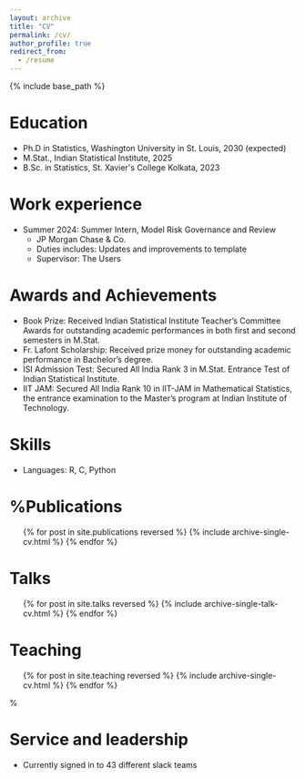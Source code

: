 ```yaml
---
layout: archive
title: "CV"
permalink: /cv/
author_profile: true
redirect_from:
  - /resume
---
```


{% include base_path %}

Education
======
* Ph.D in Statistics, Washington University in St. Louis, 2030 (expected)
* M.Stat., Indian Statistical Institute, 2025
* B.Sc. in Statistics, St. Xavier's College Kolkata, 2023

Work experience
======
* Summer 2024: Summer Intern, Model Risk Governance and Review
  * JP Morgan Chase & Co.
  * Duties includes: Updates and improvements to template
  * Supervisor: The Users

Awards and Achievements
=======
* Book Prize: Received Indian Statistical Institute Teacher’s Committee Awards for outstanding academic performances in both first
and second semesters in M.Stat.
* Fr. Lafont Scholarship: Received prize money for outstanding academic performance in Bachelor’s degree.
* ISI Admission Test: Secured All India Rank 3 in M.Stat. Entrance Test of Indian Statistical Institute.
* IIT JAM: Secured All India Rank 10 in IIT-JAM in Mathematical Statistics, the entrance examination to the Master’s program at
Indian Institute of Technology.

  
Skills
======
* Languages: R, C, Python


%Publications
======
  <ul>{% for post in site.publications reversed %}
    {% include archive-single-cv.html %}
  {% endfor %}</ul>
  
Talks
======
  <ul>{% for post in site.talks reversed %}
    {% include archive-single-talk-cv.html  %}
  {% endfor %}</ul>
  
Teaching
======
  <ul>{% for post in site.teaching reversed %}
    {% include archive-single-cv.html %}
  {% endfor %}</ul>%
  
Service and leadership
======
* Currently signed in to 43 different slack teams
